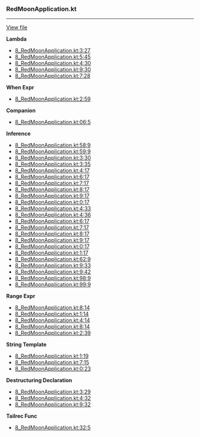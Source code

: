 ### RedMoonApplication.kt
---
[View file](files/8_RedMoonApplication.kt)

**Lambda**

 - [8_RedMoonApplication.kt:3:27](files/8_RedMoonApplication.kt#L3:)
 - [8_RedMoonApplication.kt:5:45](files/8_RedMoonApplication.kt#L5:)
 - [8_RedMoonApplication.kt:4:30](files/8_RedMoonApplication.kt#L4:)
 - [8_RedMoonApplication.kt:9:30](files/8_RedMoonApplication.kt#L9:)
 - [8_RedMoonApplication.kt:7:28](files/8_RedMoonApplication.kt#L7:)

**When Expr**

 - [8_RedMoonApplication.kt:2:59](files/8_RedMoonApplication.kt#L2:)

**Companion**

 - [8_RedMoonApplication.kt:06:5](files/8_RedMoonApplication.kt#L06)

**Inference**

 - [8_RedMoonApplication.kt:58:9](files/8_RedMoonApplication.kt#L58)
 - [8_RedMoonApplication.kt:59:9](files/8_RedMoonApplication.kt#L59)
 - [8_RedMoonApplication.kt:3:30](files/8_RedMoonApplication.kt#L3:)
 - [8_RedMoonApplication.kt:3:35](files/8_RedMoonApplication.kt#L3:)
 - [8_RedMoonApplication.kt:4:17](files/8_RedMoonApplication.kt#L4:)
 - [8_RedMoonApplication.kt:6:17](files/8_RedMoonApplication.kt#L6:)
 - [8_RedMoonApplication.kt:7:17](files/8_RedMoonApplication.kt#L7:)
 - [8_RedMoonApplication.kt:8:17](files/8_RedMoonApplication.kt#L8:)
 - [8_RedMoonApplication.kt:9:17](files/8_RedMoonApplication.kt#L9:)
 - [8_RedMoonApplication.kt:0:17](files/8_RedMoonApplication.kt#L0:)
 - [8_RedMoonApplication.kt:4:33](files/8_RedMoonApplication.kt#L4:)
 - [8_RedMoonApplication.kt:4:36](files/8_RedMoonApplication.kt#L4:)
 - [8_RedMoonApplication.kt:6:17](files/8_RedMoonApplication.kt#L6:)
 - [8_RedMoonApplication.kt:7:17](files/8_RedMoonApplication.kt#L7:)
 - [8_RedMoonApplication.kt:8:17](files/8_RedMoonApplication.kt#L8:)
 - [8_RedMoonApplication.kt:9:17](files/8_RedMoonApplication.kt#L9:)
 - [8_RedMoonApplication.kt:0:17](files/8_RedMoonApplication.kt#L0:)
 - [8_RedMoonApplication.kt:1:17](files/8_RedMoonApplication.kt#L1:)
 - [8_RedMoonApplication.kt:62:9](files/8_RedMoonApplication.kt#L62)
 - [8_RedMoonApplication.kt:9:33](files/8_RedMoonApplication.kt#L9:)
 - [8_RedMoonApplication.kt:9:42](files/8_RedMoonApplication.kt#L9:)
 - [8_RedMoonApplication.kt:98:9](files/8_RedMoonApplication.kt#L98)
 - [8_RedMoonApplication.kt:99:9](files/8_RedMoonApplication.kt#L99)

**Range Expr**

 - [8_RedMoonApplication.kt:8:14](files/8_RedMoonApplication.kt#L8:)
 - [8_RedMoonApplication.kt:1:14](files/8_RedMoonApplication.kt#L1:)
 - [8_RedMoonApplication.kt:4:14](files/8_RedMoonApplication.kt#L4:)
 - [8_RedMoonApplication.kt:8:14](files/8_RedMoonApplication.kt#L8:)
 - [8_RedMoonApplication.kt:2:39](files/8_RedMoonApplication.kt#L2:)

**String Template**

 - [8_RedMoonApplication.kt:1:19](files/8_RedMoonApplication.kt#L1:)
 - [8_RedMoonApplication.kt:7:15](files/8_RedMoonApplication.kt#L7:)
 - [8_RedMoonApplication.kt:0:23](files/8_RedMoonApplication.kt#L0:)

**Destructuring Declaration**

 - [8_RedMoonApplication.kt:3:29](files/8_RedMoonApplication.kt#L3:)
 - [8_RedMoonApplication.kt:4:32](files/8_RedMoonApplication.kt#L4:)
 - [8_RedMoonApplication.kt:9:32](files/8_RedMoonApplication.kt#L9:)

**Tailrec Func**

 - [8_RedMoonApplication.kt:32:5](files/8_RedMoonApplication.kt#L32)

